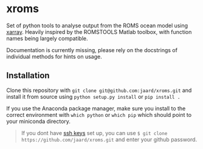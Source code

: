 # xroms
Set of python tools to analyse output from the ROMS ocean model using [xarray](https://github.com/pydata/xarray).
Heavily inspired by the ROMSTOOLS Matlab toolbox, with function names being largely compatible.

Documentation is currently missing, please rely on the docstrings of individual methods for hints on usage.

## Installation
Clone this repository with `git clone git@github.com:jaard/xroms.git` and
install it from source using `python setup.py install` or `pip install .`

If you use the Anaconda package manager, make sure you install to the correct environment with `which python` or `which pip` which should point to your miniconda directory.

>If you dont have [ssh keys](https://help.github.com/en/articles/adding-a-new-ssh-key-to-your-github-account) set up, you can use `$ git clone https://github.com/jaard/xroms.git` and enter your github password.

